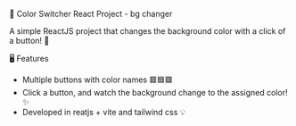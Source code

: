 🎨 Color Switcher React Project - bg changer

A simple ReactJS project that changes the background color with a click of a button! 🚀

🖥️ Features

- Multiple buttons with color names 🟥🟦🟩  
- Click a button, and watch the background change to the assigned color! ✨  
- Developed in reatjs + vite and tailwind css 💡
